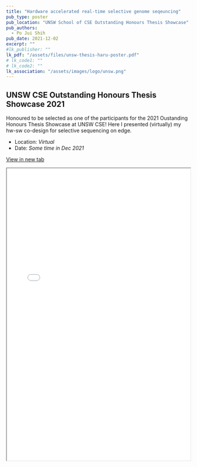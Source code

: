 ```yaml
---
title: "Hardware accelerated real-time selective genome seqeuncing"
pub_type: poster
pub_location: "UNSW School of CSE Outstanding Honours Thesis Showcase"
pub_authors:
  - Po Jui Shih
pub_date: 2021-12-02
excerpt: ""
#lk_publisher: ""
lk_pdf: "/assets/files/unsw-thesis-haru-poster.pdf"
# lk_code1: ""
# lk_code2: ""
lk_association: "/assets/images/logo/unsw.png"
---
```


## UNSW CSE Outstanding Honours Thesis Showcase 2021
Honoured to be selected as one of the participants for the 2021 Oustanding Honours Thesis Showcase at UNSW CSE! Here I presented (virtually) my hw-sw co-design for selective sequencing on edge.

- Location: *Virtual*
- Date: *Some time in Dec 2021*


<a href="/assets/files/unsw-thesis-haru-poster.pdf" target="_blank" class="btn btn--primary" id="embedPDFButton">View in new tab</a>
<iframe src="/assets/files/unsw-thesis-haru-poster.pdf" width="100%" height="800px"></iframe>